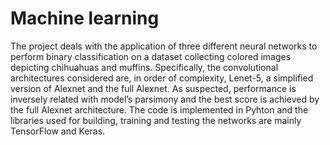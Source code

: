 # Machine learning

The project deals with the application of three different neural networks to
perform binary classification on a dataset collecting colored images depicting
chihuahuas and muffins. Specifically, the convolutional architectures considered are, in order of complexity, Lenet-5, a simplified version of Alexnet and
the full Alexnet. As suspected, performance is inversely related with model’s
parsimony and the best score is achieved by the full Alexnet architecture. The
code is implemented in Pyhton and the libraries used for building, training
and testing the networks are mainly TensorFlow and Keras.
